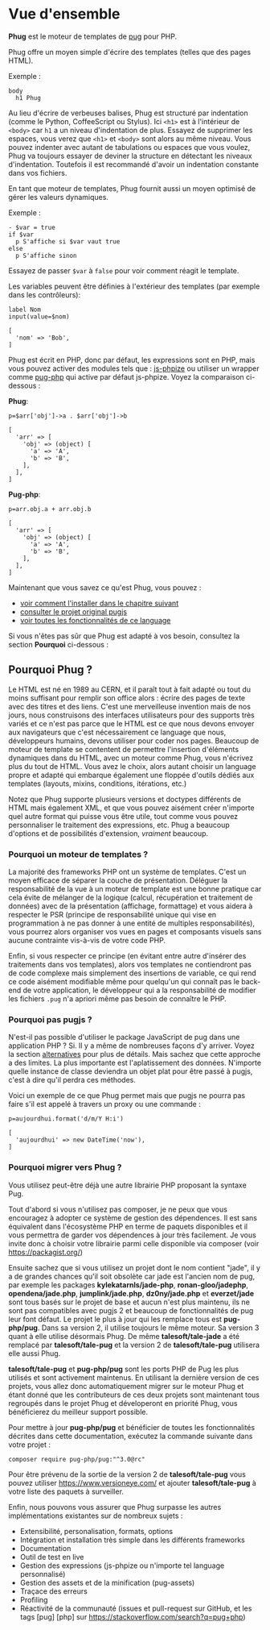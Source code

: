 # Vue d'ensemble

**Phug** est le moteur de templates de [pug](https://pugjs.org/) pour PHP.

Phug offre un moyen simple d'écrire des templates (telles que des pages
HTML).

Exemple :

```phug
body
  h1 Phug
```

Au lieu d'écrire de verbeuses balises, Phug est structuré par indentation
(comme le Python, CoffeeScript ou Stylus).
Ici `<h1>` est à l'intérieur de `<body>` car `h1` a un niveau
d'indentation de plus. Essayez de supprimer les espaces, vous verez
que `<h1>` et `<body>` sont alors au même niveau. Vous pouvez indenter
avec autant de tabulations ou espaces que vous voulez, Phug va toujours
essayer de deviner la structure en détectant les niveaux d'indentation.
Toutefois il est recommandé d'avoir un indentation constante dans vos
fichiers.

En tant que moteur de templates, Phug fournit aussi un moyen optimisé
de gérer les valeurs dynamiques.

Exemple :

```phug
- $var = true
if $var
  p S'affiche si $var vaut true
else
  p S'affiche sinon
```

Essayez de passer `$var` à `false` pour voir comment réagit le template.

Les variables peuvent être définies à l'extérieur des templates (par exemple
dans les contrôleurs):

```phug
label Nom
input(value=$nom)
```
```vars
[
  'nom' => 'Bob',
]
```

Phug est écrit en PHP, donc par défaut, les expressions sont en PHP,
mais vous pouvez activer des modules tels que :
[js-phpize](https://github.com/pug-php/js-phpize-phug) ou utiliser un
wrapper comme
[pug-php](https://github.com/pug-php/pug) qui active par défaut
js-phpize. Voyez la comparaison ci-dessous :

**Phug**:
```phug
p=$arr['obj']->a . $arr['obj']->b
```
```vars
[
  'arr' => [
    'obj' => (object) [
      'a' => 'A',
      'b' => 'B',
    ],
  ],
]
```
**Pug-php**:
```pug
p=arr.obj.a + arr.obj.b
```
```vars
[
  'arr' => [
    'obj' => (object) [
      'a' => 'A',
      'b' => 'B',
    ],
  ],
]
```

Maintenant que vous savez ce qu'est Phug, vous pouvez :
 - [voir comment l'installer dans le chapitre suivant](#installation)
 - [consulter le projet original pugjs](https://pugjs.org)
 - [voir toutes les fonctionnalités de ce language](#language-reference)
 
Si vous n'êtes pas sûr que Phug est adapté à vos besoin, consultez
la section **Pourquoi** ci-dessous :

## Pourquoi Phug ?

Le HTML est né en 1989 au CERN, et il paraît tout à fait adapté ou tout
du moins suffisant pour remplir son office alors : écrire des pages de
texte avec des titres et des liens. C'est une merveilleuse invention
mais de nos jours, nous construisons des interfaces utilisateurs
pour des supports très variés et ce n'est pas parce que le HTML est
ce que nous devons envoyer aux navigateurs que c'est nécessairement
ce language que nous, développeurs humains, devons utiliser pour coder
nos pages. Beaucoup de moteur de template se contentent de permettre
l'insertion d'éléments dynamiques dans du HTML, avec un moteur comme
Phug, vous n'écrivez plus du tout de HTML. Vous avez le choix, alors
autant choisir un language propre et adapté qui embarque également
une floppée d'outils dédiés aux templates (layouts, mixins, conditions,
itérations, etc.)

Notez que Phug supporte plusieurs versions et doctypes différents de
HTML mais également XML, et que vous pouvez aisément créer n'importe
quel autre format qui puisse vous être utile, tout comme vous pouvez
personnaliser le traitement des expressions, etc. Phug a beaucoup
d'options et de possibilités d'extension, *vraiment* beaucoup.

### Pourquoi un moteur de templates ?

La majorité des frameworks PHP ont un système de templates. C'est un
moyen efficace de séparer la couche de présentation. Déléguer la
responsabilité de la vue à un moteur de template est une bonne pratique
car cela évite de mélanger de la logique (calcul, récupération et
traitement de données) avec de la présentation (affichage, formattage)
et vous aidera à respecter le PSR (principe de responsabilité unique
qui vise en programmation à ne pas donner à une entité de multiples
responsabilités), vous pourrez alors organiser vos vues en pages
et composants visuels sans aucune contrainte vis-à-vis de votre
code PHP.

Enfin, si vous respecter ce principe (en évitant entre autre d'insérer
des traitements dans vos templates), alors vos templates ne
contiendront pas de code complexe mais simplement des insertions
de variable, ce qui rend ce code aisément modifiable même pour
quelqu'un qui connaît pas le back-end de votre application, le
développeur qui a la responsabilité de modifier les fichiers `.pug`
n'a apriori même pas besoin de connaître le PHP.

### Pourquoi pas pugjs ?

N'est-il pas possible d'utiliser le package JavaScript de pug
dans une application PHP ? Si. Il y a même de nombreuses façons
d'y arriver. Voyez la section [alternatives](#alternatives)
pour plus de détails. Mais sachez que cette approche a des
limites. La plus importante est l'aplatissement des données.
N'importe quelle instance de classe deviendra un objet plat
pour être passé à pugjs, c'est à dire qu'il perdra ces méthodes.

Voici un exemple de ce que Phug permet mais que pugjs ne pourra
pas faire s'il est appelé à travers un proxy ou une commande :

```pug
p=aujourdhui.format('d/m/Y H:i')
```
```vars
[
  'aujourdhui' => new DateTime('now'),
]
```

### Pourquoi migrer vers Phug ?

Vous utilisez peut-être déjà une autre librairie PHP proposant
la syntaxe Pug.

Tout d'abord si vous n'utilisez pas composer, je ne peux que vous
encouragez à adopter ce système de gestion des dépendences.
Il est sans équivalent dans l'écosystème PHP en terme de paquets
disponibles et il vous permettra de garder vos dépendences à
jour très facilement. Je vous invite donc à choisir votre
librairie parmi celle disponible via composer (voir https://packagist.org/) 

Ensuite sachez que si vous utilisez un projet dont le nom
contient "jade", il y a de grandes chances qu'il soit obsolète
car jade est l'ancien nom de pug, par exemple les packages
**kylekatarnls/jade-php**, **ronan-gloo/jadephp**,
**opendena/jade.php**, **jumplink/jade.php**, **dz0ny/jade.php**
et **everzet/jade** sont tous basés sur le projet de base et aucun
n'est plus maintenu, ils ne sont pas compatibles avec pugjs 2
et beaucoup de fonctionnalités de pug leur font défaut. Le projet
le plus à jour qui les remplace tous est **pug-php/pug**. Dans sa
version 2, il utilise toujours le même moteur. Sa version 3 quant
à elle utilise désormais Phug.
De même **talesoft/tale-jade** a été remplacé par
**talesoft/tale-pug** et la version 2 de **talesoft/tale-pug**
utilisera elle aussi Phug.

**talesoft/tale-pug** et **pug-php/pug** sont les ports PHP de
Pug les plus utilisés et sont activement maintenus. En utilisant
la dernière version de ces projets, vous allez donc
automatiquement migrer sur le moteur Phug et étant donné que les
contributeurs de ces deux projets sont maintenant tous regroupés
dans le projet Phug et déveloperont en priorité Phug, vous
bénéficierez du meilleur support possible.

Pour mettre à jour **pug-php/pug** et bénéficier de toutes les
fonctionnalités décrites dans cette documentation, exécutez la
commande suivante dans votre projet :

```shell
composer require pug-php/pug:"^3.0@rc"
```

Pour être prévenu de la sortie de la version 2 de **talesoft/tale-pug**
vous pouvez utiliser https://www.versioneye.com/ et ajouter
**talesoft/tale-pug** à votre liste des paquets à surveiller.

Enfin, nous pouvons vous assurer que Phug surpasse les autres
implémentations existantes sur de nombreux sujets :
 - Extensibilité, personalisation, formats, options
 - Intégration et installation très simple dans les
 différents frameworks
 - Documentation
 - Outil de test en live
 - Gestion des expressions (js-phpize ou n'importe tel language personnalisé)
 - Gestion des assets et de la minification (pug-assets)
 - Traçace des erreurs
 - Profiling
 - Réactivité de la communauté (issues et pull-request sur GitHub,
 et les tags [pug] [php] sur https://stackoverflow.com/search?q=pug+php)
